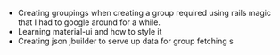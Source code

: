 * Creating groupings when creating a group required using rails magic that I had to google around for a while.
* Learning material-ui and how to style it
* Creating json jbuilder to serve up data for group fetching s
